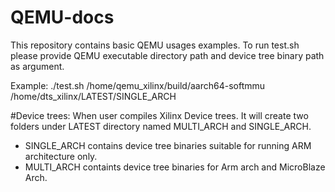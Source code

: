 # QEMU-docs

This repository contains basic QEMU usages examples.
To run test.sh please provide QEMU executable directory path and device tree binary path as argument.

Example: ./test.sh /home/qemu_xilinx/build/aarch64-softmmu /home/dts_xilinx/LATEST/SINGLE_ARCH

#Device trees:
When user compiles Xilinx Device trees. It will create two folders under LATEST directory named MULTI_ARCH and SINGLE_ARCH.
 * SINGLE_ARCH contains device tree binaries suitable for running ARM architecture only.
 * MULTI_ARCH containts device tree binaries for Arm arch and MicroBlaze Arch.
